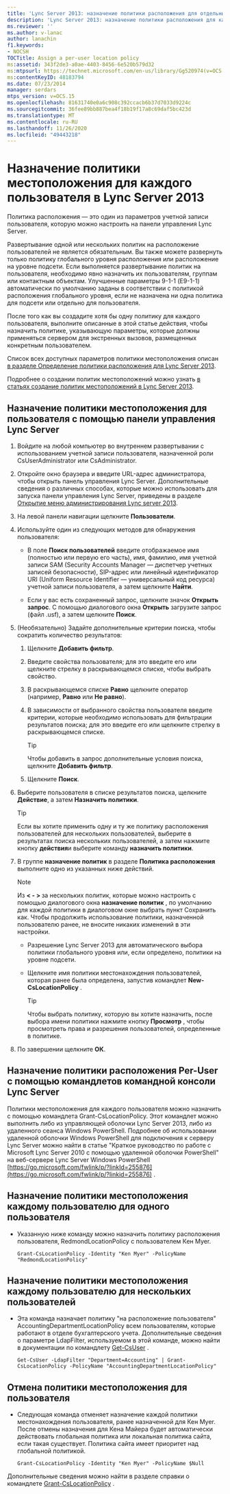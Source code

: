 ```yaml
---
title: 'Lync Server 2013: назначение политики расположения для отдельных пользователей'
description: 'Lync Server 2013: назначение политики расположения для каждого пользователя.'
ms.reviewer: ''
ms.author: v-lanac
author: lanachin
f1.keywords:
- NOCSH
TOCTitle: Assign a per-user location policy
ms:assetid: 343f2de3-a0ae-4403-8456-6e520b579d32
ms:mtpsurl: https://technet.microsoft.com/en-us/library/Gg520974(v=OCS.15)
ms:contentKeyID: 48183794
ms.date: 07/23/2014
manager: serdars
mtps_version: v=OCS.15
ms.openlocfilehash: 81631740e0a6c908c392ccacb6b37d7033d9224c
ms.sourcegitcommit: 36fee89bb887bea4f18b19f17a8c69daf5bc423d
ms.translationtype: MT
ms.contentlocale: ru-RU
ms.lasthandoff: 11/26/2020
ms.locfileid: "49443218"
---
```

# <a name="assign-a-per-user-location-policy-in-lync-server-2013"></a>Назначение политики местоположения для каждого пользователя в Lync Server 2013

 


Политика расположения — это один из параметров учетной записи пользователя, которую можно настроить на панели управления Lync Server.

Развертывание одной или нескольких политик на расположение пользователей не является обязательным. Вы также можете развернуть только политику глобального уровня расположения или расположение на уровне подсети. Если выполняется развертывание политик на пользователя, необходимо явно назначить их пользователям, группам или контактным объектам. Улучшенные параметры 9-1-1 (E9-1-1) автоматически по умолчанию заданы в соответствии с политикой расположения глобального уровня, если не назначена ни одна политика для подсети или отдельно для пользователя.

После того как вы создадите хотя бы одну политику для каждого пользователя, выполните описанные в этой статье действия, чтобы назначить политике, указывающую параметры, которые должны применяться сервером для экстренных вызовов, размещенных конкретным пользователем.

Список всех доступных параметров политики местоположения описан [в разделе Определение политики расположения для Lync Server 2013](lync-server-2013-defining-the-location-policy.md).

Подробнее о создании политик местоположений можно узнать [в статьях создание политик местоположений в Lync Server 2013](lync-server-2013-create-location-policies.md).

## <a name="to-assign-a-per-user-location-policy-with-the-lync-server-control-panel"></a>Назначение политики местоположения для пользователя с помощью панели управления Lync Server

1.  Войдите на любой компьютер во внутреннем развертывании с использованием учетной записи пользователя, назначенной роли CsUserAdministrator или CsAdministrator.

2.  Откройте окно браузера и введите URL-адрес администратора, чтобы открыть панель управления Lync Server. Дополнительные сведения о различных способах, которые можно использовать для запуска панели управления Lync Server, приведены в разделе [Открытие меню администрирования Lync server 2013](lync-server-2013-open-lync-server-administrative-tools.md).

3.  На левой панели навигации щелкните **Пользователи**.

4.  Используйте один из следующих методов для обнаружения пользователя:
    
      - В поле **Поиск пользователей** введите отображаемое имя (полностью или первую его часть), имя, фамилию, имя учетной записи SAM (Security Accounts Manager — диспетчер учетных записей безопасности), SIP-адрес или линейный идентификатор URI (Uniform Resource Identifier — универсальный код ресурса) учетной записи пользователя, а затем щелкните **Найти**.
    
      - Если у вас есть сохраненный запрос, щелкните значок **Открыть запрос**. С помощью диалогового окна **Открыть** загрузите запрос (файл .usf), а затем щелкните **Поиск**.

5.  (Необязательно) Задайте дополнительные критерии поиска, чтобы сократить количество результатов:
    
    1.  Щелкните **Добавить фильтр**.
    
    2.  Введите свойства пользователя; для это введите его или щелкните стрелку в раскрывающемся списке, чтобы выбрать свойство.
    
    3.  В раскрывающемся списке **Равно** щелкните оператор (например, **Равно** или **Не равно**).
    
    4.  В зависимости от выбранного свойства пользователя введите критерии, которые необходимо использовать для фильтрации результатов поиска; для это введите его или щелкните стрелку в раскрывающемся списке.
        

        > [!TIP]  
        > Чтобы добавить в запрос дополнительные условия поиска, щелкните <STRONG>Добавить фильтр</STRONG>.

    
    5.  Щелкните **Поиск**.

6.  Выберите пользователя в списке результатов поиска, щелкните **Действие**, а затем **Назначить политики**.
    

    > [!TIP]  
    > Если вы хотите применить одну и ту же политику расположения пользователей для нескольких пользователей, выберите в результатах поиска нескольких пользователей, а затем нажмите кнопку <STRONG>действия</STRONG>и выберите команду <STRONG>назначить политики</STRONG>.



7.  В группе **назначение политик** в разделе **Политика расположения** выполните одно из указанных ниже действий.
    

    > [!NOTE]  
    > Из <STRONG> &lt; - &gt; </STRONG> за нескольких политик, которые можно настроить с помощью диалогового окна <STRONG>назначение политик</STRONG> , по умолчанию для каждой политики в диалоговом окне выбрать пункт Сохранить как. Чтобы продолжить использование политики, назначенной пользователю ранее, не вносите никаких изменений в эти настройки.

    
      - Разрешение Lync Server 2013 для автоматического выбора политики глобального уровня или, если определено, политики на уровне подсети.
    
      - Щелкните имя политики местонахождения пользователей, которая ранее была определена, запустив командлет **New-CsLocationPolicy** .
        

        > [!TIP]  
        > Чтобы выбрать политику, которую вы хотите назначить, после выбора имени политики нажмите кнопку <STRONG>Просмотр</STRONG> , чтобы просмотреть права и разрешения пользователей, определенные в политике.



8.  По завершении щелкните **ОК**.

## <a name="assigning-a-per-user-location-policy-by-using-lync-server-management-shell-cmdlets"></a>Назначение политики расположения Per-User с помощью командлетов командной консоли Lync Server

Политики местоположения для каждого пользователя можно назначить с помощью командлета Grant-CsLocationPolicy. Этот командлет можно выполнить либо из управляющей оболочки Lync Server 2013, либо из удаленного сеанса Windows PowerShell. Подробнее об использовании удаленной оболочки Windows PowerShell для подключения к серверу Lync Server можно найти в статье "Краткое руководство по работе с Microsoft Lync Server 2010 с помощью удаленной оболочки PowerShell" на веб-сервере Lync Server Windows PowerShell [https://go.microsoft.com/fwlink/p/?linkId=255876](https://go.microsoft.com/fwlink/p/?linkid=255876) .

## <a name="to-assign-a-per-user-location-policy-to-a-single-user"></a>Назначение политики местоположения каждому пользователю для одного пользователя

  - Указанную ниже команду можно назначить политику расположения пользователя, RedmondLocationPolicy с пользователем Кен Myer.
    
        Grant-CsLocationPolicy -Identity "Ken Myer" -PolicyName "RedmondLocationPolicy"

## <a name="to-assign-a-per-user-location-policy-to-multiple-users"></a>Назначение политики местоположения каждому пользователю для нескольких пользователей

  - Эта команда назначает политику "на расположение пользователя" AccountingDepartmentLocationPolicy всем пользователям, которые работают в отделе бухгалтерского учета. Дополнительные сведения о параметре LdapFilter, используемом в этой команде, можно найти в документации по командлету [Get-CsUser](https://technet.microsoft.com/library/gg398125\(v=ocs.15\)) .
    
        Get-CsUser -LdapFilter "Department=Accounting" | Grant-CsLocationPolicy -PolicyName "AccountingDepartmentLocationPolicy"

## <a name="to-unassign-a-per-user-location-policy"></a>Отмена политики местоположения для пользователя

  - Следующая команда отменяет назначение каждой политики местонахождения пользователя, ранее назначенной для Кен Myer. После отмены назначения для Кена Майера будет автоматически действовать глобальная политика или локальная политика сайта, если такая существует. Политика сайта имеет приоритет над глобальной политикой.
    
        Grant-CsLocationPolicy -Identity "Ken Myer" -PolicyName $Null

Дополнительные сведения можно найти в разделе справки о командлете [Grant-CsLocationPolicy](https://technet.microsoft.com/library/gg413049\(v=ocs.15\)) .

